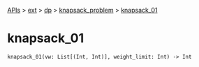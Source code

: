 [APIs](../../../index.md) > [ext](../../index.md) > [dp](../index.md) > [knapsack_problem](./index.md) > [knapsack_01]()

# knapsack_01

```
knapsack_01(vw: List[(Int, Int)], weight_limit: Int) -> Int
```
